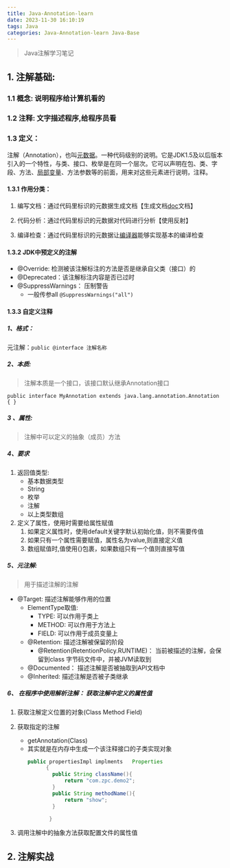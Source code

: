 ```yaml
---
title: Java-Annotation-learn
date: 2023-11-30 16:10:19
tags: Java
categories: Java-Annotation-learn Java-Base
---
```


> Java注解学习笔记 

## 1. 注解基础:

###  1.1 概念: 说明程序给计算机看的

### 1.2 注释: 文字描述程序,给程序员看

### 1.3 定义：

  注解（Annotation），也叫[元数据](https://baike.baidu.com/item/元数据/1946090?fromModule=lemma_inlink)。一种代码级别的说明。它是JDK1.5及以后版本引入的一个特性，与类、接口、枚举是在同一个层次。它可以声明在包、类、字段、方法、[局部变量](https://baike.baidu.com/item/局部变量/9844788?fromModule=lemma_inlink)、方法参数等的前面，用来对这些元素进行说明，注释。

#### 1.3.1 作用分类：

1. 编写文档：通过代码里标识的元数据生成文档【生成文档[doc](https://baike.baidu.com/item/doc/364715?fromModule=lemma_inlink)文档】

2. 代码分析：通过代码里标识的元数据对代码进行分析【使用反射】

3. 编译检查：通过代码里标识的元数据让[编译器](https://baike.baidu.com/item/编译器/8853067?fromModule=lemma_inlink)能够实现基本的编译检查

#### 1.3.2 JDK中预定义的注解

* @Override: 检测被该注解标注的方法是否是继承自父类（接口）的
* @Deprecated：该注解标注内容是否已过时
* @SuppressWarnings： 压制警告
  * 一般传参all  `@SuppressWarnings("all")`

#### 1.3.3 自定义注释

##### 1、格式：

元注解：`public @interface 注解名称 `

##### 2、本质:

> 注解本质是一个接口，该接口默认继承Annotation接口

  `public interface MyAnnotation extends java.lang.annotation.Annotation {
  }`

##### 3 、属性:

> 注解中可以定义的抽象（成员）方法

##### 4、要求

1. 返回值类型:
   * 基本数据类型
   * String 
   * 枚举
   * 注解
   * 以上类型数组
 2. 定义了属性，使用时需要给属性赋值
       1. 如果定义属性时，使用default关键字默认初始化值，则不需要传值
       2. 如果只有一个属性需要赋值，属性名为value,则直接定义值
       3. 数组赋值时,值使用{}包裹，如果数组只有一个值则直接写值

##### 5、元注解:

> 用于描述注解的注解  

* @Target: 描述注解能够作用的位置
   *  ElementType取值:
        * TYPE: 可以作用于类上
        * METHOD:  可以作用于方法上
        * FIELD:  可以作用于成员变量上
   * @Retention: 描述注解被保留的阶段
     * @Retention(RetentionPolicy.RUNTIME)： 当前被描述的注解，会保留到class 字节码文件中，并被JVM读取到
   * @Documented： 描述注解是否被抽取到API文档中
   * @Inherited: 描述注解是否被子类继承

##### 6、 在程序中使用解析注解： 获取注解中定义的属性值

 1. 获取注解定义位置的对象(Class Method Field)

 2. 获取指定的注解

     * getAnnotation(Class)
     *  其实就是在内存中生成一个该注释接口的子类实现对象
        ```java
        public propertiesImpl implments   Properties
              {
                public String className(){
                    return "com.zpc.demo2";
                }
                public String methodName(){
                    return "show";
                }
        
               }
        ```

  3. 调用注解中的抽象方法获取配置文件的属性值

## 2. 注解实战

